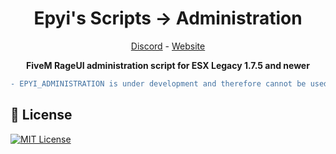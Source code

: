 <h1 align='center'>Epyi's Scripts → Administration</a></h1>
<p align='center'><a href='https://discord.gg/VyRPheG6Es'>Discord</a> - <a href='#'>Website</a></b></h5>

<p align='center'><b>FiveM RageUI administration script for ESX Legacy 1.7.5 and newer</b></p>

```diff
- EPYI_ADMINISTRATION is under development and therefore cannot be used at this time. The official and stable versions are given as a release.
```

## 📜 License
[![MIT License](https://img.shields.io/badge/License-MIT-green.svg)](https://github.com/epyis-scripts/epyi_administration/blob/main/LICENSE)
